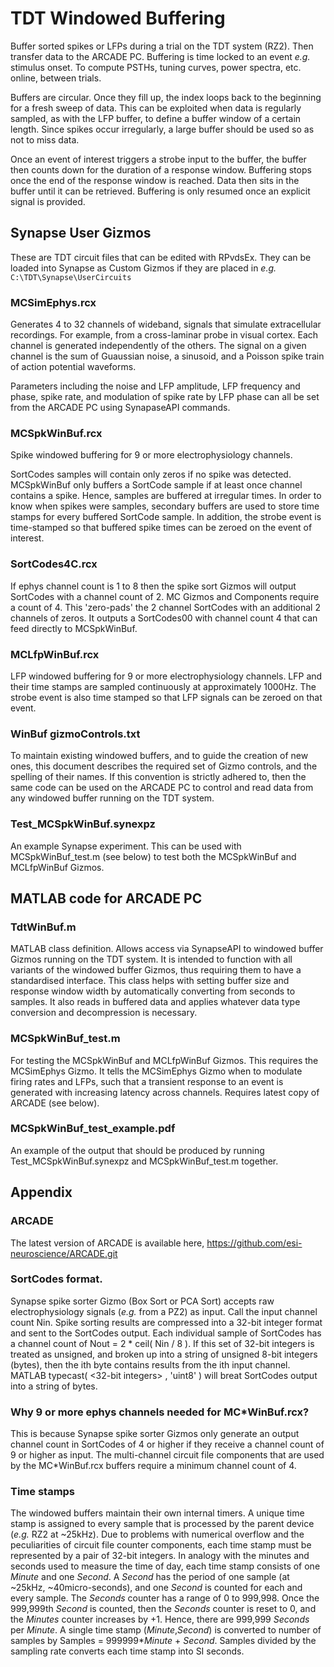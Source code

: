# TDT Windowed Buffering
Buffer sorted spikes or LFPs during a trial on the TDT system (RZ2). Then transfer data to the ARCADE PC. Buffering is time locked to an event _e.g._ stimulus onset. To compute PSTHs, tuning curves, power spectra, etc. online, between trials.

Buffers are circular. Once they fill up, the index loops back to the beginning for a fresh sweep of data. This can be exploited when data is regularly sampled, as with the LFP buffer, to define a buffer window of a certain length. Since spikes occur irregularly, a large buffer should be used so as not to miss data.

Once an event of interest triggers a strobe input to the buffer, the buffer then counts down for the duration of a response window. Buffering stops once the end of the response window is reached. Data then sits in the buffer until it can be retrieved. Buffering is only resumed once an explicit signal is provided.

## Synapse User Gizmos
These are TDT circuit files that can be edited with RPvdsEx. They can be loaded into Synapse as Custom Gizmos if they are placed in _e.g._ `C:\TDT\Synapse\UserCircuits`

### MCSimEphys.rcx
Generates 4 to 32 channels of wideband, signals that simulate extracellular recordings. For example, from a cross-laminar probe in visual cortex. Each channel is generated independently of the others. The signal on a given channel is the sum of Guaussian noise, a sinusoid, and a Poisson spike train of action potential waveforms.

Parameters including the noise and LFP amplitude, LFP frequency and phase, spike rate, and modulation of spike rate by LFP phase can all be set from the ARCADE PC using SynapaseAPI commands.

### MCSpkWinBuf.rcx
Spike windowed buffering for 9 or more electrophysiology channels.

SortCodes samples will contain only zeros if no spike was detected. MCSpkWinBuf only buffers a SortCode sample if at least once channel contains a spike. Hence, samples are buffered at irregular times. In order to know when spikes were samples, secondary buffers are used to store time stamps for every buffered SortCode sample. In addition, the strobe event is time-stamped so that buffered spike times can be zeroed on the event of interest.

### SortCodes4C.rcx
If ephys channel count is 1 to 8 then the spike sort Gizmos will output SortCodes with a channel count of 2. MC Gizmos and Components require a count of 4. This 'zero-pads' the 2 channel SortCodes with an additional 2 channels of zeros. It outputs a SortCodes00 with channel count 4 that can feed directly to MCSpkWinBuf.

### MCLfpWinBuf.rcx
LFP windowed buffering for 9 or more electrophysiology channels. LFP and their time stamps are sampled continuously at approximately 1000Hz. The strobe event is also time stamped so that LFP signals can be zeroed on that event.

### WinBuf gizmoControls.txt
To maintain existing windowed buffers, and to guide the creation of new ones, this document describes the required set of Gizmo controls, and the spelling of their names. If this convention is strictly adhered to, then the same code can be used on the ARCADE PC to control and read data from any windowed buffer running on the TDT system.

### Test_MCSpkWinBuf.synexpz
An example Synapse experiment. This can be used with MCSpkWinBuf_test.m (see below) to test both the MCSpkWinBuf and MCLfpWinBuf Gizmos.

## MATLAB code for ARCADE PC

### TdtWinBuf.m
MATLAB class definition. Allows access via SynapseAPI to windowed buffer Gizmos running on the TDT system. It is intended to function with all variants of the windowed buffer Gizmos, thus requiring them to have a standardised interface. This class helps with setting buffer size and response window width by automatically converting from seconds to samples. It also reads in buffered data and applies whatever data type conversion and decompression is necessary.

### MCSpkWinBuf_test.m
For testing the MCSpkWinBuf and MCLfpWinBuf Gizmos. This requires the MCSimEphys Gizmo. It tells the MCSimEphys Gizmo when to modulate firing rates and LFPs, such that a transient response to an event is generated with increasing latency across channels. Requires latest copy of ARCADE (see below).

### MCSpkWinBuf_test_example.pdf
An example of the output that should be produced by running Test_MCSpkWinBuf.synexpz and MCSpkWinBuf_test.m together.

## Appendix

### ARCADE
The latest version of ARCADE is available here, https://github.com/esi-neuroscience/ARCADE.git

### SortCodes format.
Synapse spike sorter Gizmo (Box Sort or PCA Sort) accepts raw electrophysiology signals (_e.g._ from a PZ2) as input. Call the input channel count Nin. Spike sorting results are compressed into a 32-bit integer format and sent to the SortCodes output. Each individual sample of SortCodes has a channel count of Nout = 2 * ceil( Nin / 8 ). If this set of 32-bit integers is treated as unsigned, and broken up into a string of unsigned 8-bit integers (bytes), then the ith byte contains results from the ith input channel. MATLAB typecast( <32-bit integers> , 'uint8' ) will breat SortCodes output into a string of bytes.

### Why 9 or more ephys channels needed for MC*WinBuf.rcx?
This is because Synapse spike sorter Gizmos only generate an output channel count in SortCodes of 4 or higher if they receive a channel count of 9 or higher as input. The multi-channel circuit file components that are used by the MC*WinBuf.rcx buffers require a minimum channel count of 4.

### Time stamps
The windowed buffers maintain their own internal timers. A unique time stamp is assigned to every sample that is processed by the parent device (_e.g._ RZ2 at ~25kHz). Due to problems with numerical overflow and the peculiarities of circuit file counter components, each time stamp must be represented by a pair of 32-bit integers. In analogy with the minutes and seconds used to measure the time of day, each time stamp consists of one _Minute_ and one _Second_. A _Second_ has the period of one sample (at ~25kHz, ~40micro-seconds), and one _Second_ is counted for each and every sample. The _Seconds_ counter has a range of 0 to 999,998. Once the 999,999th _Second_ is counted, then the _Seconds_ counter is reset to 0, and the _Minutes_ counter increases by +1. Hence, there are 999,999 _Seconds_ per _Minute_. A single time stamp (_Minute_,_Second_) is converted to number of samples by Samples = 999999*_Minute_ + _Second_. Samples divided by the sampling rate converts each time stamp into SI seconds.
